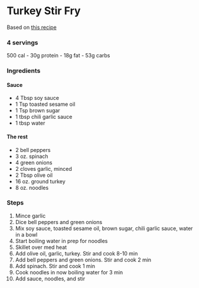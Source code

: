 # Turkey Stir Fry

Based on [this recipe](https://www.budgetbytes.com/ground-turkey-stir-fry/)

### 4 servings
500 cal - 30g protein - 18g fat - 53g carbs

### Ingredients
#### Sauce
* 4 Tbsp soy sauce
* 1 Tsp toasted sesame oil
* 1 Tsp brown sugar
* 1 tbsp chili garlic sauce
* 1 tbsp water
#### The rest
* 2 bell peppers
* 3 oz. spinach
* 4 green onions
* 2 cloves garlic, minced
* 2 Tbsp olive oil
* 16 oz. ground turkey
* 8 oz. noodles

### Steps
1. Mince garlic
1. Dice bell peppers and green onions
1. Mix soy sauce, toasted sesame oil, brown sugar, chili garlic sauce, water in a bowl
1. Start boiling water in prep for noodles
1. Skillet over med heat
1. Add olive oil, garlic, turkey. Stir and cook 8-10 min
1. Add bell peppers and green onions. Stir and cook 2 min
1. Add spinach. Stir and cook 1 min
1. Cook noodles in now boiling water for 3 min
1. Add sauce, noodles, and stir
